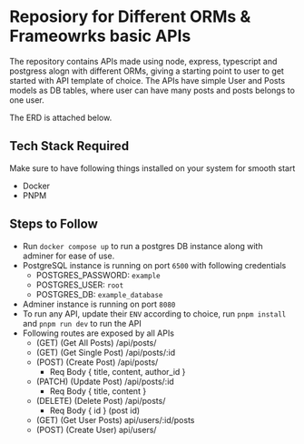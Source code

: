 # Reposiory for Different ORMs & Frameowrks basic APIs

The repository contains APIs made using node, express, typescript and postgress alogn with different ORMs, giving a starting point to user to get started with API template of choice.
The APIs have simple User and Posts models as DB tables, where user can have many posts and posts belongs to one user.

The ERD is attached below.

## Tech Stack Required

Make sure to have following things installed on your system for smooth start

- Docker
- PNPM

## Steps to Follow

- Run `docker compose up` to run a postgres DB instance along with adminer for ease of use.
- PostgreSQL instance is running on port `6500` with following credentials
  - POSTGRES_PASSWORD: `example`
  - POSTGRES_USER: `root`
  - POSTGRES_DB: `example_database`
- Adminer instance is running on port `8080`
- To run any API, update their `ENV` according to choice, run `pnpm install` and `pnpm run dev` to run the API
- Following routes are exposed by all APIs
  - (GET) (Get All Posts) /api/posts/
  - (GET) (Get Single Post) /api/posts/:id
  - (POST) (Create Post) /api/posts/
    - Req Body { title, content, author_id }
  - (PATCH) (Update Post) /api/posts/:id
    - Req Body { title, content }
  - (DELETE) (Delete Post) /api/posts/
    - Req Body { id } (post id)
  - (GET) (Get User Posts) api/users/:id/posts
  - (POST) (Create User) api/users/
